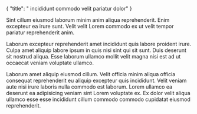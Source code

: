 {
  "title": " incididunt commodo velit pariatur dolor"
}

Sint cillum eiusmod laborum minim anim aliqua reprehenderit. Enim excepteur ea irure sunt. Velit velit Lorem commodo ex ut velit tempor pariatur reprehenderit anim.

Laborum excepteur reprehenderit amet incididunt quis labore proident irure. Culpa amet aliquip labore ipsum in quis nisi sint qui sit sunt. Duis deserunt sit nostrud aliqua. Esse laborum ullamco mollit velit magna nisi est ad ut occaecat veniam voluptate ullamco.

Laborum amet aliquip eiusmod cillum. Velit officia minim aliqua officia consequat reprehenderit eu aliquip excepteur quis incididunt. Velit veniam aute nisi irure laboris nulla commodo est laborum. Lorem ullamco ea deserunt ea adipisicing veniam sint Lorem voluptate ex. Ex dolor velit aliqua ullamco esse esse incididunt cillum commodo commodo cupidatat eiusmod reprehenderit.